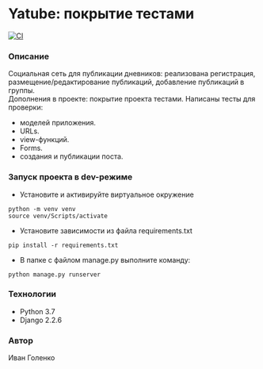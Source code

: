 # Yatube: покрытие тестами

[![CI](https://github.com/yandex-praktikum/hw04_tests/actions/workflows/python-app.yml/badge.svg?branch=master)](https://github.com/yandex-praktikum/hw04_tests/actions/workflows/python-app.yml)

### Описание
Социальная сеть для публикации дневников: реализована регистрация, размещение/редактирование публикаций, добавление публикаций в группы. \
Дополнения в проекте: покрытие проекта тестами. Написаны тесты для проверки:
- моделей приложения.
- URLs.
- view-функций.
- Forms.
- создания и публикации поста.

### Запуск проекта в dev-режиме
- Установите и активируйте виртуальное окружение
```
python -m venv venv
source venv/Scripts/activate
```
- Установите зависимости из файла requirements.txt
```
pip install -r requirements.txt
``` 
- В папке с файлом manage.py выполните команду:
```
python manage.py runserver
```
### Технологии
- Python 3.7
- Django 2.2.6

### Автор
Иван Голенко

